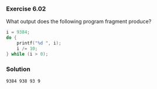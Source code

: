 ### Exercise 6.02
What output does the following program fragment produce?

```c
i = 9384;
do {
    printf("%d ", i);
    i /= 10;
} while (i > 0);
```

### Solution

`9384 938 93 9 `
